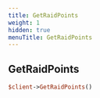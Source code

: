 ```yaml
---
title: GetRaidPoints
weight: 1
hidden: true
menuTitle: GetRaidPoints
---
```

## GetRaidPoints
```perl
$client->GetRaidPoints()
```